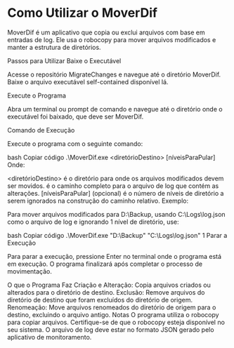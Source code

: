 # Como Utilizar o MoverDif
MoverDif é um aplicativo que copia ou exclui arquivos com base em entradas de log. Ele usa o robocopy para mover arquivos modificados e manter a estrutura de diretórios.

Passos para Utilizar
Baixe o Executável

Acesse o repositório MigrateChanges e navegue até o diretório MoverDif. Baixe o arquivo executável self-contained disponível lá.

Execute o Programa

Abra um terminal ou prompt de comando e navegue até o diretório onde o executável foi baixado, que deve ser MoverDif.

Comando de Execução

Execute o programa com o seguinte comando:

bash
Copiar código
.\MoverDif.exe <diretórioDestino> <caminhoDoArquivoDeLog> [níveisParaPular]
Onde:

<diretórioDestino> é o diretório para onde os arquivos modificados devem ser movidos.
<caminhoDoArquivoDeLog> é o caminho completo para o arquivo de log que contém as alterações.
[níveisParaPular] (opcional) é o número de níveis de diretório a serem ignorados na construção do caminho relativo.
Exemplo:

Para mover arquivos modificados para D:\Backup, usando C:\Logs\log.json como o arquivo de log e ignorando 1 nível de diretório, use:

bash
Copiar código
.\MoverDif.exe "D:\Backup" "C:\Logs\log.json" 1
Parar a Execução

Para parar a execução, pressione Enter no terminal onde o programa está em execução. O programa finalizará após completar o processo de movimentação.

O que o Programa Faz
Criação e Alteração: Copia arquivos criados ou alterados para o diretório de destino.
Exclusão: Remove arquivos do diretório de destino que foram excluídos do diretório de origem.
Renomeação: Move arquivos renomeados do diretório de origem para o destino, excluindo o arquivo antigo.
Notas
O programa utiliza o robocopy para copiar arquivos. Certifique-se de que o robocopy esteja disponível no seu sistema.
O arquivo de log deve estar no formato JSON gerado pelo aplicativo de monitoramento.
